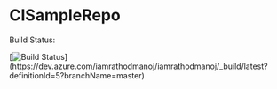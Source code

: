 # CISampleRepo
Build Status:

[![Build Status](https://dev.azure.com/iamrathodmanoj/iamrathodmanoj/_apis/build/status/iamrathodmanoj-ASP.NET%20Core%20(.NET%20Framework)-CI%20(1)?branchName=master)](https://dev.azure.com/iamrathodmanoj/iamrathodmanoj/_build/latest?definitionId=5?branchName=master)
